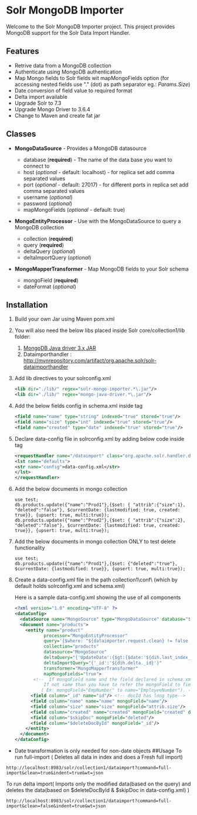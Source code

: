 # Solr MongoDB Importer
Welcome to the Solr MongoDB Importer project. This project provides MongoDB support for the Solr Data Import Handler.

## Features
* Retrive data from a MongoDB collection
* Authenticate using MongoDB authentication
* Map Mongo fields to Solr fields wit mapMongoFields option (for accessing nested fields use "." (dot) as path separator eg.: *Params.Size*)
* Date conversion of field value to required format
* Delta import available
* Upgrade Solr to 7.3
* Upgrade Mongo Driver to 3.6.4
* Change to Maven and create fat jar  

## Classes

* **MongoDataSource** - Provides a MongoDB datasource
    * database (**required**) - The name of the data base you want to connect to
    * host (*optional* - default: localhost) - for replica set add comma separated values
    * port (*optional* - default: 27017) - for different ports in replica set add comma separated values
    * username (*optional*)
    * password (*optional*)
    * mapMongoFields (*optional* - default: true)


* **MongoEntityProcessor** - Use with the MongoDataSource to query a MongoDB collection
    * collection (**required**)
    * query (**required**)
    * deltaQuery (*optional*)
    * deltaImportQuery (*optional*)


* **MongoMapperTransformer** - Map MongoDB fields to your Solr schema
    * mongoField (**required**)
    * dateFormat (*optional*)

## Installation
1. Build your own Jar using Maven pom.xml

2. You will also need the below libs placed inside Solr core/collection1/lib folder:

    1. [MongoDB Java driver 3.x JAR](http://mvnrepository.com/artifact/org.mongodb/mongo-java-driver)
    2. Dataimporthandler : http://mvnrepository.com/artifact/org.apache.solr/solr-dataimporthandler

3. Add lib directives to your solrconfig.xml

    ```xml
    <lib dir="./lib/" regex="solr-mongo-importer.*\.jar"/>
    <lib dir="./lib/" regex="mongo-java-driver.*\.jar"/>
    ```

4. Add the below fields config in schema.xml inside <fields></fields> tag

    ```xml
    <field name="name" type="string" indexed="true" stored="true"/>
    <field name="size" type="int" indexed="true" stored="true"/>
    <field name="created" type="date" indexed="true" stored="true"/>
    ```

5. Declare data-config file in solrconfig.xml by adding below code inside <config> </config> tag

    ```xml
    <requestHandler name="/dataimport" class="org.apache.solr.handler.dataimport.DataImportHandler">
    <lst name="defaults">
    <str name="config">data-config.xml</str>
    </lst>
    </requestHandler>
    ```

6. Add the below documents in mongo collection

    ```
    use test;
    db.products.update({"name":"Prod1"},{$set: { "attrib":{"size":1}, "deleted":"false"}, $currentDate: {lastmodified: true, created: true}}, {upsert: true, multi:true});
    db.products.update({"name":"Prod2"},{$set: { "attrib":{"size":2}, "deleted":"false"}, $currentDate: {lastmodified: true, created: true}}, {upsert: true, multi:true});
    ```

7. Add the below documents in mongo collection ONLY to test delete functionality

    ```
    use test;
    db.products.update({"name":"Prod1"},{$set: {"deleted":"true"}, $currentDate: {lastmodified: true}}, {upsert: true, multi:true});
    ```

8. Create a data-config.xml file in the path collection1\conf\ (which by default holds solrconfig.xml and schema.xml)

    Here is a sample data-config.xml showing the use of all components
    ```xml
    <?xml version="1.0" encoding="UTF-8" ?>
    <dataConfig>
      <dataSource name="MongoSource" type="MongoDataSource" database="test"/>
      <document name="products">
        <entity name="product"
               processor="MongoEntityProcessor"
               query='{$where: "${dataimporter.request.clean} != false || this.lastmodified > ISODate(\"${dataimporter.last_index_time}\")"}'
               collection="products"
               datasource="MongoSource"
               deltaQuery="{'UpdateDate':{$gt:{$date:'${dih.last_index_time}'}}}"
               deltaImportQuery="{'_id':'${dih.delta._id}'}"
               transformer="MongoMapperTransformer"
               mapMongoFields="true">
           <!--  If mongoField name and the field declared in schema.xml are same than no need to declare below.
               If not same than you have to refer the mongoField to field in schema.xml
              ( Ex: mongoField="EmpNumber" to name="EmployeeNumber"). -->
          <field column="_id" name="id"/> <!-- docId has long type-->
          <field column="name" name="name" mongoField="name"/>
          <field column="size" name="size" mongoField="attrib.size"/>
          <field column="created" name="created" mongoField="created" dateFormat="yyyy-MM-dd HH:mm:ss"/>
          <field column="$skipDoc" mongoField="deleted"/>
          <field column="$deleteDocById" mongoField="_id"/>
        </entity>
      </document>
    </dataConfig>
    ```

* Date transformation is only needed for non-date objects
##Usage
To run full-import ( Deletes all data in index and does a Fresh full import)
```
http://localhost:8983/solr/collection1/dataimport?command=full-import&clean=true&indent=true&wt=json
```

To run delta import( Imports only the modified data(based on the query) and deletes the data(based on $deleteDocById & $skipDoc in data-config.xml) )
```
http://localhost:8983/solr/collection1/dataimport?command=full-import&clean=false&indent=true&wt=json
```